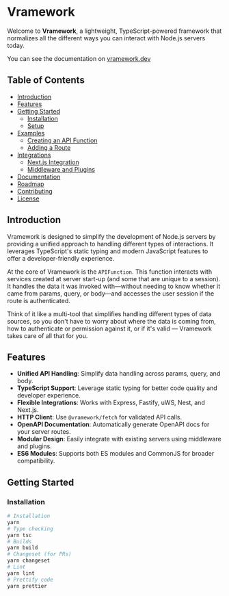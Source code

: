 # Vramework

Welcome to **Vramework**, a lightweight, TypeScript-powered framework that normalizes all the different ways you can interact with Node.js servers today.

You can see the documentation on [vramework.dev](https://vramework.dev)

## Table of Contents

- [Introduction](#introduction)
- [Features](#features)
- [Getting Started](#getting-started)
  - [Installation](#installation)
  - [Setup](#setup)
- [Examples](#examples)
  - [Creating an API Function](#creating-an-api-function)
  - [Adding a Route](#adding-a-route)
- [Integrations](#integrations)
  - [Next.js Integration](#nextjs-integration)
  - [Middleware and Plugins](#middleware-and-plugins)
- [Documentation](#documentation)
- [Roadmap](#roadmap)
- [Contributing](#contributing)
- [License](#license)

## Introduction

Vramework is designed to simplify the development of Node.js servers by providing a unified approach to handling different types of interactions. It leverages TypeScript's static typing and modern JavaScript features to offer a developer-friendly experience.

At the core of Vramework is the `APIFunction`. This function interacts with services created at server start-up (and some that are unique to a session). It handles the data it was invoked with—without needing to know whether it came from params, query, or body—and accesses the user session if the route is authenticated.

Think of it like a multi-tool that simplifies handling different types of data sources, so you don't have to worry about where the data is coming from, how to authenticate or permission against it, or if it's valid — Vramework takes care of all that for you.

## Features

- **Unified API Handling**: Simplify data handling across params, query, and body.
- **TypeScript Support**: Leverage static typing for better code quality and developer experience.
- **Flexible Integrations**: Works with Express, Fastify, uWS, Nest, and Next.js.
- **HTTP Client**: Use `@vramework/fetch` for validated API calls.
- **OpenAPI Documentation**: Automatically generate OpenAPI docs for your server routes.
- **Modular Design**: Easily integrate with existing servers using middleware and plugins.
- **ES6 Modules**: Supports both ES modules and CommonJS for broader compatibility.

## Getting Started

### Installation

```bash
# Installation
yarn
# Type checking
yarn tsc
# Builds
yarn build
# Changeset (for PRs)
yarn changeset
# Lint
yarn lint
# Prettify code
yarn prettier
```